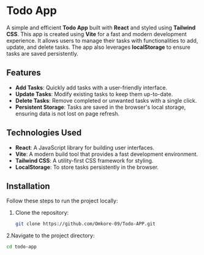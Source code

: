 # Todo App

A simple and efficient **Todo App** built with **React** and styled using **Tailwind CSS**. This app is created using **Vite** for a fast and modern development experience. It allows users to manage their tasks with functionalities to add, update, and delete tasks. The app also leverages **localStorage** to ensure tasks are saved persistently.

## Features

- **Add Tasks**: Quickly add tasks with a user-friendly interface.
- **Update Tasks**: Modify existing tasks to keep them up-to-date.
- **Delete Tasks**: Remove completed or unwanted tasks with a single click.
- **Persistent Storage**: Tasks are saved in the browser's local storage, ensuring data is not lost on page refresh.

## Technologies Used

- **React**: A JavaScript library for building user interfaces.
- **Vite**: A modern build tool that provides a fast development environment.
- **Tailwind CSS**: A utility-first CSS framework for styling.
- **LocalStorage**: To store tasks persistently in the browser.

## Installation

Follow these steps to run the project locally:

1. Clone the repository:
   ```bash
   git clone https://github.com/Omkore-09/Todo-APP.git

2.Navigate to the project directory:
   ```bash
   cd todo-app


